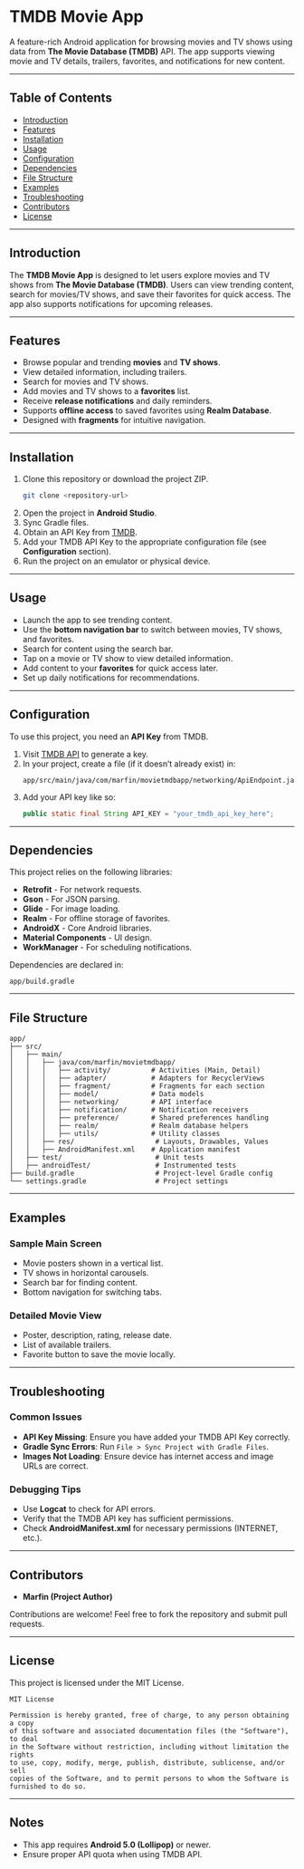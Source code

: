 
# TMDB Movie App

A feature-rich Android application for browsing movies and TV shows using data from **The Movie Database (TMDB)** API. The app supports viewing movie and TV details, trailers, favorites, and notifications for new content.

---

## Table of Contents

- [Introduction](#introduction)
- [Features](#features)
- [Installation](#installation)
- [Usage](#usage)
- [Configuration](#configuration)
- [Dependencies](#dependencies)
- [File Structure](#file-structure)
- [Examples](#examples)
- [Troubleshooting](#troubleshooting)
- [Contributors](#contributors)
- [License](#license)

---

## Introduction

The **TMDB Movie App** is designed to let users explore movies and TV shows from **The Movie Database (TMDB)**. Users can view trending content, search for movies/TV shows, and save their favorites for quick access. The app also supports notifications for upcoming releases.

---

## Features

- Browse popular and trending **movies** and **TV shows**.
- View detailed information, including trailers.
- Search for movies and TV shows.
- Add movies and TV shows to a **favorites** list.
- Receive **release notifications** and daily reminders.
- Supports **offline access** to saved favorites using **Realm Database**.
- Designed with **fragments** for intuitive navigation.

---

## Installation

1. Clone this repository or download the project ZIP.
    ```bash
    git clone <repository-url>
    ```
2. Open the project in **Android Studio**.
3. Sync Gradle files.
4. Obtain an API Key from [TMDB](https://www.themoviedb.org/documentation/api).
5. Add your TMDB API Key to the appropriate configuration file (see **Configuration** section).
6. Run the project on an emulator or physical device.

---

## Usage

- Launch the app to see trending content.
- Use the **bottom navigation bar** to switch between movies, TV shows, and favorites.
- Search for content using the search bar.
- Tap on a movie or TV show to view detailed information.
- Add content to your **favorites** for quick access later.
- Set up daily notifications for recommendations.

---

## Configuration

To use this project, you need an **API Key** from TMDB.

1. Visit [TMDB API](https://www.themoviedb.org/documentation/api) to generate a key.
2. In your project, create a file (if it doesn’t already exist) in:
    ```
    app/src/main/java/com/marfin/movietmdbapp/networking/ApiEndpoint.java
    ```
3. Add your API key like so:
    ```java
    public static final String API_KEY = "your_tmdb_api_key_here";
    ```

---

## Dependencies

This project relies on the following libraries:

- **Retrofit** - For network requests.
- **Gson** - For JSON parsing.
- **Glide** - For image loading.
- **Realm** - For offline storage of favorites.
- **AndroidX** - Core Android libraries.
- **Material Components** - UI design.
- **WorkManager** - For scheduling notifications.

Dependencies are declared in:

```
app/build.gradle
```

---

## File Structure

```
app/
├── src/
│   ├── main/
│   │   ├── java/com/marfin/movietmdbapp/
│   │   │   ├── activity/          # Activities (Main, Detail)
│   │   │   ├── adapter/           # Adapters for RecyclerViews
│   │   │   ├── fragment/          # Fragments for each section
│   │   │   ├── model/             # Data models
│   │   │   ├── networking/        # API interface
│   │   │   ├── notification/      # Notification receivers
│   │   │   ├── preference/        # Shared preferences handling
│   │   │   ├── realm/             # Realm database helpers
│   │   │   ├── utils/             # Utility classes
│   │   ├── res/                    # Layouts, Drawables, Values
│   │   ├── AndroidManifest.xml    # Application manifest
│   ├── test/                       # Unit tests
│   ├── androidTest/                # Instrumented tests
├── build.gradle                    # Project-level Gradle config
└── settings.gradle                 # Project settings
```

---

## Examples

### Sample Main Screen
- Movie posters shown in a vertical list.
- TV shows in horizontal carousels.
- Search bar for finding content.
- Bottom navigation for switching tabs.

### Detailed Movie View
- Poster, description, rating, release date.
- List of available trailers.
- Favorite button to save the movie locally.

---

## Troubleshooting

### Common Issues

- **API Key Missing**: Ensure you have added your TMDB API Key correctly.
- **Gradle Sync Errors**: Run `File > Sync Project with Gradle Files`.
- **Images Not Loading**: Ensure device has internet access and image URLs are correct.

### Debugging Tips

- Use **Logcat** to check for API errors.
- Verify that the TMDB API key has sufficient permissions.
- Check **AndroidManifest.xml** for necessary permissions (INTERNET, etc.).

---

## Contributors

- **Marfin (Project Author)**

Contributions are welcome! Feel free to fork the repository and submit pull requests.

---

## License

This project is licensed under the MIT License.

```
MIT License

Permission is hereby granted, free of charge, to any person obtaining a copy
of this software and associated documentation files (the "Software"), to deal
in the Software without restriction, including without limitation the rights
to use, copy, modify, merge, publish, distribute, sublicense, and/or sell
copies of the Software, and to permit persons to whom the Software is
furnished to do so.
```

---

## Notes

- This app requires **Android 5.0 (Lollipop)** or newer.
- Ensure proper API quota when using TMDB API.

